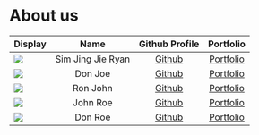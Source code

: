 # About us

Display |       Name        | Github Profile | Portfolio 
--------|:-----------------:|:--------------:|:---------:
![](https://via.placeholder.com/100.png?text=Photo) | Sim Jing Jie Ryan | [Github](https://github.com/rismm) | [Portfolio](docs/team/johndoe.md)
![](https://via.placeholder.com/100.png?text=Photo) |      Don Joe      | [Github](https://github.com/) | [Portfolio](docs/team/johndoe.md)
![](https://via.placeholder.com/100.png?text=Photo) |     Ron John      | [Github](https://github.com/) | [Portfolio](docs/team/johndoe.md)
![](https://via.placeholder.com/100.png?text=Photo) |     John Roe      | [Github](https://github.com/) | [Portfolio](docs/team/johndoe.md)
![](https://via.placeholder.com/100.png?text=Photo) |      Don Roe      | [Github](https://github.com/) | [Portfolio](docs/team/johndoe.md)
